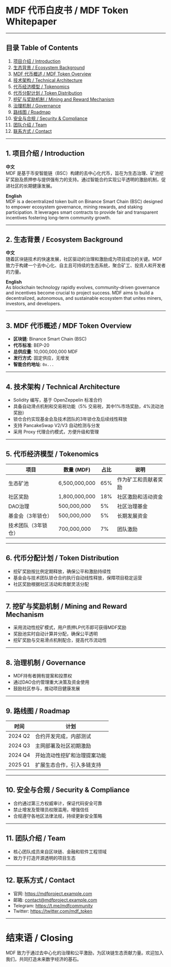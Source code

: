 # MDF 代币白皮书 / MDF Token Whitepaper

---

## 目录 Table of Contents

1. [项目介绍 / Introduction](#1-项目介绍--introduction)  
2. [生态背景 / Ecosystem Background](#2-生态背景--ecosystem-background)  
3. [MDF 代币概述 / MDF Token Overview](#3-mdf-代币概述--mdf-token-overview)  
4. [技术架构 / Technical Architecture](#4-技术架构--technical-architecture)  
5. [代币经济模型 / Tokenomics](#5-代币经济模型--tokenomics)  
6. [代币分配计划 / Token Distribution](#6-代币分配计划--token-distribution)  
7. [挖矿与奖励机制 / Mining and Reward Mechanism](#7-挖矿与奖励机制--mining-and-reward-mechanism)  
8. [治理机制 / Governance](#8-治理机制--governance)  
9. [路线图 / Roadmap](#9-路线图--roadmap)  
10. [安全与合规 / Security & Compliance](#10-安全与合规--security--compliance)  
11. [团队介绍 / Team](#11-团队介绍--team)  
12. [联系方式 / Contact](#12-联系方式--contact)

---

## 1. 项目介绍 / Introduction

**中文**  
MDF 是基于币安智能链（BSC）构建的去中心化代币，旨在为生态治理、矿池挖矿奖励及质押参与提供强有力的支持。通过智能合约实现公平透明的激励机制，促进社区的长期健康发展。

**English**  
MDF is a decentralized token built on Binance Smart Chain (BSC) designed to empower ecosystem governance, mining rewards, and staking participation. It leverages smart contracts to provide fair and transparent incentives fostering long-term community growth.

---

## 2. 生态背景 / Ecosystem Background

**中文**  
随着区块链技术的快速发展，社区驱动的治理和激励成为项目成功的关键。MDF 致力于构建一个去中心化、自主且可持续的生态系统，聚合矿工、投资人和开发者的力量。

**English**  
As blockchain technology rapidly evolves, community-driven governance and incentives become crucial to project success. MDF aims to build a decentralized, autonomous, and sustainable ecosystem that unites miners, investors, and developers.

---

## 3. MDF 代币概述 / MDF Token Overview

- **区块链**: Binance Smart Chain (BSC)  
- **代币标准**: BEP-20  
- **总供应量**: 10,000,000,000 MDF  
- **发行方式**: 固定供应，无增发  
- **智能合约地址**: `0x...`  

---

## 4. 技术架构 / Technical Architecture

- Solidity 编写，基于 OpenZeppelin 标准合约  
- 具备自动滑点机制和交易税功能（5% 交易税，其中1%市场奖励，4%流动池奖励）  
- 锁仓合约实现基金会及技术团队的3年锁仓及后续线性释放  
- 支持 PancakeSwap V2/V3 自动检测与分发  
- 采用 Proxy 代理合约模式，方便升级和管理  

---

## 5. 代币经济模型 / Tokenomics

| 项目                 | 数量 (MDF)        | 占比         | 说明                 |
|----------------------|-------------------|--------------|----------------------|
| 生态矿池             | 6,500,000,000     | 65%          | 作为矿工和贡献者奖励 |
| 社区奖励             | 1,800,000,000     | 18%          | 社区激励和活动资金   |
| DAO治理              | 500,000,000       | 5%           | 社区治理基金         |
| 基金会（3年锁仓）    | 500,000,000       | 5%           | 长期发展资金         |
| 技术团队（3年锁仓）  | 700,000,000       | 7%           | 团队激励             |

---

## 6. 代币分配计划 / Token Distribution

- 挖矿奖励按比例定期释放，确保公平和激励持续性  
- 基金会与技术团队锁仓合约执行自动线性释放，保障项目稳定运营  
- 社区奖励根据社区活动和贡献灵活分配  

---

## 7. 挖矿与奖励机制 / Mining and Reward Mechanism

- 采用流动性挖矿模式，用户质押LP代币即可获得MDF奖励  
- 奖励池实时自动计算并分配，确保公平透明  
- 挖矿奖励与交易滑点机制配合，提高代币流动性  

---

## 8. 治理机制 / Governance

- MDF持有者拥有提案和投票权  
- 通过DAO合约管理重大决策及资金使用  
- 鼓励社区参与，推动项目健康发展  

---

## 9. 路线图 / Roadmap

| 时间          | 计划                             |
|---------------|----------------------------------|
| 2024 Q2       | 合约开发完成，内部测试            |
| 2024 Q3       | 主网部署及社区初期激励            |
| 2024 Q4       | 开始流动性挖矿和治理提案功能      |
| 2025 Q1       | 扩展生态合作，引入多链支持        |

---

## 10. 安全与合规 / Security & Compliance

- 合约通过第三方权威审计，保证代码安全可靠  
- 禁止增发及管理员权限滥用，增强信任  
- 合规遵守各地区法律法规，持续更新安全策略  

---

## 11. 团队介绍 / Team

- 核心团队成员来自区块链、金融和软件工程领域  
- 致力于打造开源透明的项目生态  

---

## 12. 联系方式 / Contact

- 官网: https://mdfproject.example.com  
- 邮箱: contact@mdfproject.example.com  
- Telegram: https://t.me/mdfcommunity  
- Twitter: https://twitter.com/mdf_token  

---

# 结束语 / Closing

MDF 致力于通过去中心化的治理和公平激励，为区块链生态贡献力量。欢迎加入我们，共同打造未来数字经济的基石。

